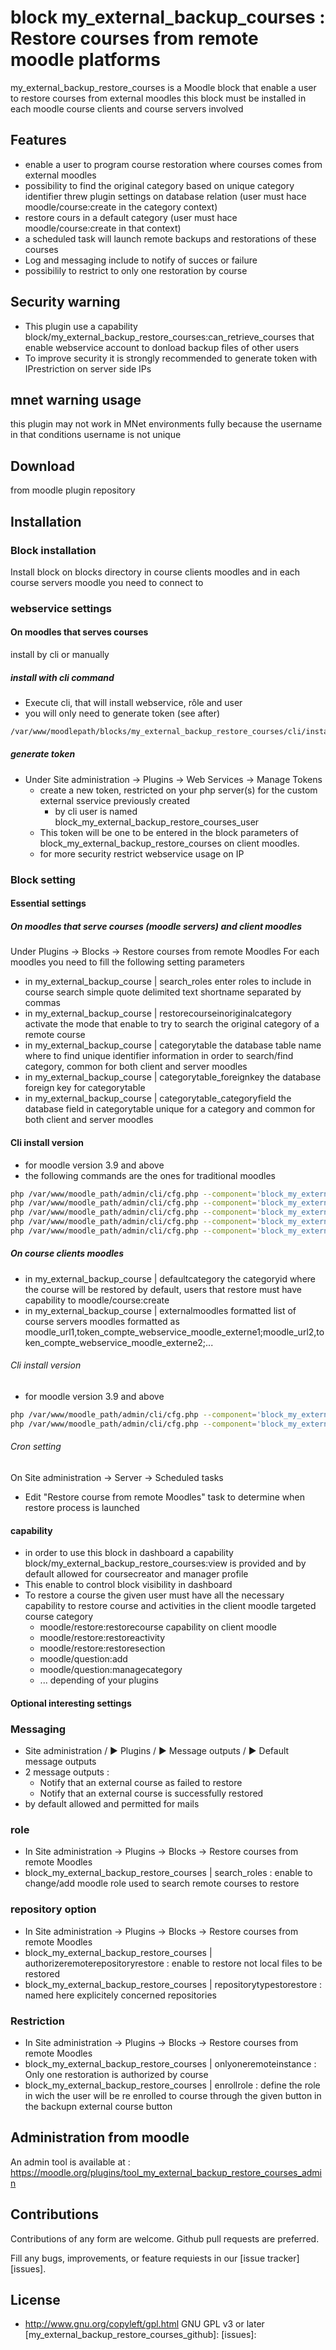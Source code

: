 # block my_external_backup_courses : Restore courses from remote moodle platforms

my_external_backup_restore_courses is a Moodle block that enable a user to restore courses from external moodles
this block must be installed in each moodle course clients and course servers involved

## Features
  * enable a user to program course restoration where courses comes from external moodles
  * possibility to find the original category based on unique category identifier threw plugin settings on database relation (user must hace moodle/course:create in the category context)
  * restore cours in a default category (user must hace moodle/course:create in that context)
  * a scheduled task will launch remote backups and restorations of these courses
  * Log and messaging include to notify of succes or failure
  * possibilily to restrict to only one restoration by course

## Security warning
* This plugin use a capability block/my_external_backup_restore_courses:can_retrieve_courses that enable webservice account to donload backup files of other users
* To improve security it is strongly recommended to generate token with IPrestriction on server side IPs

## mnet warning usage
this plugin may not work in MNet environments fully because the username in that conditions username is not unique

## Download

from moodle plugin repository

## Installation

### Block installation
Install block on blocks directory in course clients moodles and in each course servers moodle you need to connect to

### webservice settings
#### On moodles that serves courses
install by cli or manually
##### install with cli command
* Execute cli, that will install webservice, rôle and user
* you will only need to generate token (see after)
```bash
/var/www/moodlepath/blocks/my_external_backup_restore_courses/cli/install_server.php
```
##### generate token 
* Under Site administration -> Plugins -> Web Services -> Manage Tokens
  * create a new token, restricted on your php server(s) for the custom external sservice previously created
    * by cli user is named block_my_external_backup_restore_courses_user
  * This token will be one to be entered in the block parameters of block_my_external_backup_restore_courses on client moodles.
  * for more security restrict webservice usage on IP

### Block setting
#### Essential settings
##### On moodles that serve courses (moodle servers) and client moodles
Under Plugins -> Blocks -> Restore courses from remote Moodles
For each moodles you need to fill the following setting parameters
  * in my_external_backup_course | search_roles enter roles to include in course search simple quote delimited text shortname separated by commas
  * in my_external_backup_course | restorecourseinoriginalcategory activate the mode that enable to try to search the original category of a remote course 
  * in my_external_backup_course | categorytable the database table name where to find unique identifier information in order to search/find category, common for both client and server moodles
  * in my_external_backup_course | categorytable_foreignkey the database foreign key for categorytable
  * in my_external_backup_course | categorytable_categoryfield the database field in categorytable unique for a category and common for both client and server moodles
#### Cli install version
* for moodle version 3.9 and above
* the following commands are the ones for traditional moodles
```bash
php /var/www/moodle_path/admin/cli/cfg.php --component='block_my_external_backup_restore_courses' --name=restorecourseinoriginalcategory --set=1
php /var/www/moodle_path/admin/cli/cfg.php --component='block_my_external_backup_restore_courses' --name=search_roles --set=editingteacher
php /var/www/moodle_path/admin/cli/cfg.php --component='block_my_external_backup_restore_courses' --name=categorytable --set=course_categories
php /var/www/moodle_path/admin/cli/cfg.php --component='block_my_external_backup_restore_courses' --name=categorytable_foreignkey --set=id
php /var/www/moodle_path/admin/cli/cfg.php --component='block_my_external_backup_restore_courses' --name=categorytable_categoryfield --set=idnumber
```
##### On course clients moodles
  * in my_external_backup_course | defaultcategory the categoryid where the course will be restored by default, users that restore must have capability to moodle/course:create
  * in my_external_backup_course | externalmoodles formatted list of course servers moodles formatted as moodle_url1,token_compte_webservice_moodle_externe1;moodle_url2,token_compte_webservice_moodle_externe2;...
###### Cli install version
* for moodle version 3.9 and above
```bash
php /var/www/moodle_path/admin/cli/cfg.php --component='block_my_external_backup_restore_courses' --name=defaultcategory --set=<idnumber>
php /var/www/moodle_path/admin/cli/cfg.php --component='block_my_external_backup_restore_courses' --name=externalmoodles --set=<moodles separated by ;>
```

###### Cron setting 
On Site administration -> Server -> Scheduled tasks
* Edit "Restore course from remote Moodles" task to determine when restore process is launched

#### capability
* in order to use this block in dashboard a capability block/my_external_backup_restore_courses:view is provided and by default allowed for coursecreator and manager profile
* This enable to control block visibility in dashboard
* To restore a course the given user must have all the necessary capability to restore course and activities in the client moodle targeted course category
  * moodle/restore:restorecourse capability on client moodle
  * moodle/restore:restoreactivity
  * moodle/restore:restoresection
  * moodle/question:add
  * moodle/question:managecategory
  * ... depending of your plugins

#### Optional interesting settings
### Messaging
  * Site administration / ► Plugins / ► Message outputs / ► Default message outputs
  * 2 message outputs :
    * Notify that an external course as failed to restore
    * Notify that an external course is successfully restored
  * by default allowed and permitted for mails
  
### role
* In Site administration -> Plugins -> Blocks -> Restore courses from remote Moodles
* block_my_external_backup_restore_courses | search_roles : enable to change/add moodle role used to search remote courses to restore

### repository option
* In Site administration -> Plugins -> Blocks -> Restore courses from remote Moodles
* block_my_external_backup_restore_courses | authorizeremoterepositoryrestore : enable to restore not local files to be restored
* block_my_external_backup_restore_courses | repositorytypestorestore : named here explicitely concerned repositories

### Restriction
* In Site administration -> Plugins -> Blocks -> Restore courses from remote Moodles
* block_my_external_backup_restore_courses | onlyoneremoteinstance : Only one restoration is authorized by course
* block_my_external_backup_restore_courses | enrollrole : define the role in wich the user will be re enrolled to course through the given button in the backupn external course button


## Administration from moodle
An admin tool is available at : 
https://moodle.org/plugins/tool_my_external_backup_restore_courses_admin

## Contributions

Contributions of any form are welcome. Github pull requests are preferred.

Fill any bugs, improvements, or feature requiests in our [issue tracker][issues].

## License
* http://www.gnu.org/copyleft/gpl.html GNU GPL v3 or later
[my_external_backup_restore_courses_github]: 
[issues]: 
